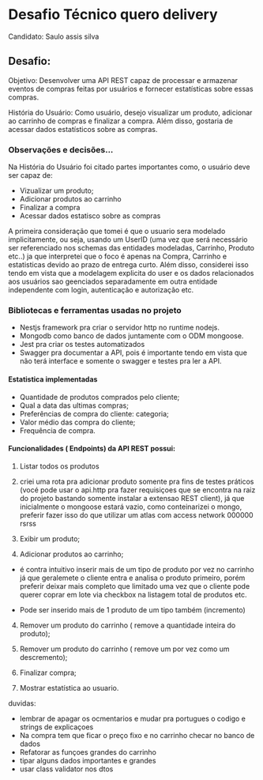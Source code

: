 # Desafio Técnico quero delivery

Candidato: Saulo assis silva

## Desafio:

Objetivo: Desenvolver uma API REST capaz de processar e armazenar eventos de compras feitas por usuários e fornecer estatísticas sobre essas compras.

História do Usuário: Como usuário, desejo visualizar um produto, adicionar ao carrinho de compras e finalizar a compra. Além disso, gostaria de acessar dados estatísticos sobre as compras.

### Observações e decisões...

Na História do Usuário foi citado partes importantes como, o usuário deve ser capaz de:

- Vizualizar um produto;
- Adicionar produtos ao carrinho
- Finalizar a compra
- Acessar dados estatisco sobre as compras

A primeira consideração que tomei é que o usuario sera modelado implicitamente, ou seja, usando um UserID (uma vez que será necessário ser referenciado nos schemas das entidades modeladas, Carrinho, Produto etc..) ja que interpretei que o foco é apenas na Compra, Carrinho e estatisticas devido ao prazo de entrega curto. Além disso, considerei isso tendo em vista que a modelagem explicita do user e os dados relacionados aos usuários sao geenciados separadamente em outra entidade independente com login, autenticação e autorização etc.

### Bibliotecas e ferramentas usadas no projeto

- Nestjs framework pra criar o servidor http no runtime nodejs.
- Mongodb como banco de dados juntamente com o ODM mongoose.
- Jest pra criar os testes automatizados
- Swagger pra documentar a API, pois é importante tendo em vista que não terá interface e somente o swagger e testes pra ler a API.

#### Estatistica implementadas

- Quantidade de produtos comprados pelo cliente;
- Qual a data das ultimas compras;
- Preferências de compra do cliente: categoria;
- Valor médio das compra do cliente;
- Frequência de compra.

#### Funcionalidades ( Endpoints) da API REST possui:

1. Listar todos os produtos

2. criei uma rota pra adicionar produto somente pra fins de testes práticos (vocé pode usar o api.http pra fazer requisiçoes que se encontra na raiz do projeto bastando somente instalar a extensao REST client), já que inicialmente o mongoose estará vazio, como conteinarizei o mongo, preferir fazer isso do que utilizar um atlas com access network 000000 rsrss

3. Exibir um produto;

4. Adicionar produtos ao carrinho;

- é contra intuitivo inserir mais de um tipo de produto por vez no carrinho já que geralemete o cliente entra e analisa o produto primeiro, porém preferir deixar mais completo que limitado uma vez que o cliente pode querer coprar em lote via checkbox na listagem total de produtos etc.

- Pode ser inserido mais de 1 produto de um tipo também (incremento)

4. Remover um produto do carrinho ( remove a quantidade inteira do produto);

5. Remover um produto do carrinho ( remove um por vez como um descremento);

6. Finalizar compra;

7. Mostrar estatística ao usuario.

duvidas:

- lembrar de apagar os ocmentarios e mudar pra portugues o codigo e strings de explicaçoes
- Na compra tem que ficar o preço fixo e no carrinho checar no banco de dados
- Refatorar as funçoes grandes do carrinho
- tipar alguns dados importantes e grandes
- usar class validator nos dtos
